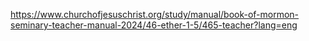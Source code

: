 https://www.churchofjesuschrist.org/study/manual/book-of-mormon-seminary-teacher-manual-2024/46-ether-1-5/465-teacher?lang=eng

